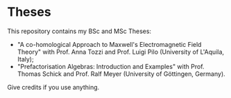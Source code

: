 # Theses
This repository contains my BSc and MSc Theses:
- "A co-homological Approach to Maxwell's Electromagnetic Field Theory" with Prof. Anna Tozzi and Prof. Luigi Pilo (University of L'Aquila, Italy);
- "Prefactorisation Algebras: Introduction and Examples" with Prof. Thomas Schick and Prof. Ralf Meyer (University of Göttingen, Germany).

Give credits if you use anything.
